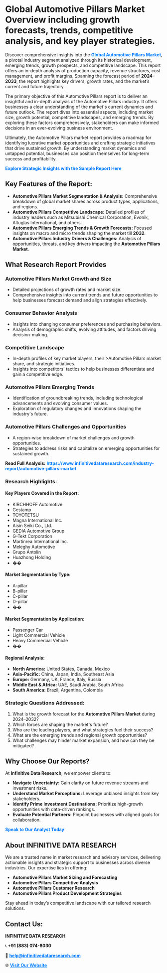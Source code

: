 <h1>Global Automotive Pillars Market Overview including growth forecasts, trends, competitive analysis, and key player strategies.</h1>
<p>
Discover comprehensive insights into the 
<a href="https://www.infinitivedataresearch.com/industry-report/automotive-pillars-market" rel="dofollow" style="color: #007BFF; text-decoration: none;"><strong>Global Automotive Pillars Market</strong></a>, a pivotal industry segment analyzed through its historical development, emerging trends, growth prospects, and competitive landscape. This report offers an in-depth analysis of production capacity, revenue structures, cost management, and profit margins. Spanning the forecast period of <strong>2024–2033</strong>, the report highlights key drivers, growth rates, and the market’s current and future trajectory.
</p>
<p>
The primary objective of this Automotive Pillars report is to deliver an insightful and in-depth analysis of the Automotive Pillars industry. It offers businesses a clear understanding of the market's current dynamics and future outlook. The report dives into essential aspects, including market size, growth potential, competitive landscapes, and emerging trends. By exploring these factors comprehensively, stakeholders can make informed decisions in an ever-evolving business environment.
</p>
<p>
Ultimately, the Automotive Pillars market report provides a roadmap for identifying lucrative market opportunities and crafting strategic initiatives that drive sustained growth. By understanding market dynamics and untapped potential, businesses can position themselves for long-term success and profitability.
</p>
<p>
<a href="https://www.infinitivedataresearch.com/request-sample/reportId=108091" style="color: #007BFF; text-decoration: none;"><strong>Explore Strategic Insights with the Sample Report Here</strong></a>
</p>

<h2>Key Features of the Report:</h2>
<ul>
<li><strong>Automotive Pillars Market Segmentation & Analysis:</strong> Comprehensive breakdown of global market shares across product types, applications, and regions.</li>
<li><strong>Automotive Pillars Competitive Landscape:</strong> Detailed profiles of industry leaders such as Mitsubishi Chemical Corporation, Evonik, Altuglas International, and others.</li>
<li><strong>Automotive Pillars Emerging Trends & Growth Forecasts:</strong> Focused insights on macro and micro trends shaping the market till <strong>2032</strong>.</li>
<li><strong>Automotive Pillars Industry Drivers & Challenges:</strong> Analysis of opportunities, threats, and key drivers impacting the <strong>Automotive Pillars Market</strong>.</li>
</ul>

<h2>What Research Report Provides</h2>
<h3>Automotive Pillars Market Growth and Size</h3>
<ul>
<li>Detailed projections of growth rates and market size.</li>
<li>Comprehensive insights into current trends and future opportunities to help businesses forecast demand and align strategies effectively.</li>
</ul>

<h3>Consumer Behavior Analysis</h3>
<ul>
<li>Insights into changing consumer preferences and purchasing behaviors.</li>
<li>Analysis of demographic shifts, evolving attitudes, and factors driving decision-making.</li>
</ul>

<h3>Competitive Landscape</h3>
<ul>
<li>In-depth profiles of key market players, their >Automotive Pillars market share, and strategic initiatives.</li>
<li>Insights into competitors' tactics to help businesses differentiate and gain a competitive edge.</li>
</ul>

<h3>Automotive Pillars Emerging Trends</h3>
<ul>
<li>Identification of groundbreaking trends, including technological advancements and evolving consumer values.</li>
<li>Exploration of regulatory changes and innovations shaping the industry's future.</li>
</ul>

<h3>Automotive Pillars Challenges and Opportunities</h3>
<ul>
<li>A region-wise breakdown of market challenges and growth opportunities.</li>
<li>Strategies to address risks and capitalize on emerging opportunities for sustained growth.</li>
</ul>
<p><strong>Read Full Analysis:</strong> <a href="https://www.infinitivedataresearch.com/industry-report/automotive-pillars-market" rel="dofollow" style="color: #007BFF; text-decoration: none;"><strong>https://www.infinitivedataresearch.com/industry-report/automotive-pillars-market</strong></a></p>
<h3>Research Highlights:</h3>
<h4>Key Players Covered in the Report:</h4>
<ul><li>KIRCHHOFF Automotive</li><li>Gestamp</li><li>TOYOTETSU</li><li>Magna International Inc.</li><li>Aisin Seiki Co., Ltd.</li><li>GEDIA Automotive Group</li><li>G-Tekt Corporation</li><li>Martinrea International Inc.</li><li>Meleghy Automotive</li><li>Grupo Antolin</li><li>Huazhong Holding</li><li>��</li></ul>
<h4>Market Segmentation by Type:</h4>
<ul><li>A-pillar</li><li>B-pillar</li><li>C-pillar</li><li>D-pillar</li><li>��</li></ul>
<h4>Market Segmentation by Application:</h4>
<ul><li>Passenger Car</li><li>Light Commercial Vehicle</li><li>Heavy Commercial Vehicle</li><li>��</li></ul>

<h4>Regional Analysis:</h4>
<ul>
<li><strong>North America:</strong> United States, Canada, Mexico</li>
<li><strong>Asia-Pacific:</strong> China, Japan, India, Southeast Asia</li>
<li><strong>Europe:</strong> Germany, UK, France, Italy, Russia</li>
<li><strong>Middle East & Africa:</strong> UAE, Saudi Arabia, South Africa</li>
<li><strong>South America:</strong> Brazil, Argentina, Colombia</li>
</ul>

<h3>Strategic Questions Addressed:</h3>
<ol>
<li>What is the growth forecast for the <strong>Automotive Pillars Market</strong> during 2024–2032?</li>
<li>Which forces are shaping the market's future?</li>
<li>Who are the leading players, and what strategies fuel their success?</li>
<li>What are the emerging trends and regional growth opportunities?</li>
<li>What challenges may hinder market expansion, and how can they be mitigated?</li>
</ol>

<h2>Why Choose Our Reports?</h2>
<p>At <strong>Infinitive Data Research</strong>, we empower clients to:</p>
<ul>
<li><strong>Navigate Uncertainty:</strong> Gain clarity on future revenue streams and investment risks.</li>
<li><strong>Understand Market Perceptions:</strong> Leverage unbiased insights from key stakeholders.</li>
<li><strong>Identify Prime Investment Destinations:</strong> Prioritize high-growth opportunities with data-driven rankings.</li>
<li><strong>Evaluate Potential Partners:</strong> Pinpoint businesses with aligned goals for collaboration.</li>
</ul>
<p><a href="https://www.infinitivedataresearch.com/industry-report/automotive-pillars-market" rel="dofollow" style="color: #007BFF; text-decoration: none;"><strong>Speak to Our Analyst Today</strong></a></p>

<h2>About INFINITIVE DATA RESEARCH</h2>
<p>We are a trusted name in market research and advisory services, delivering actionable insights and strategic support to businesses across diverse industries. Our expertise lies in offering:</p>
<ul>
<li><strong>Automotive Pillars Market Sizing and Forecasting</strong></li>
<li><strong>Automotive Pillars Competitive Analysis</strong></li>
<li><strong>Automotive Pillars Customer Research</strong></li>
<li><strong>Automotive Pillars Product Development Strategies</strong></li>
</ul>
<p>Stay ahead in today’s competitive landscape with our tailored research solutions.</p>

<h2>Contact Us:</h2>
<p><strong>INFINITIVE DATA RESEARCH</strong></p>
<p>📞 <strong>+91 (883) 074-8030</strong></p>
<p>📧 <strong><a href="mailto:help@infinitivedataresearch.com" style="color: #007BFF;">help@infinitivedataresearch.com</a></strong></p>
<p>🌐 <strong><a href="https://www.infinitivedataresearch.com" rel="dofollow" style="color: #007BFF;">Visit Our Website</a></strong></p>